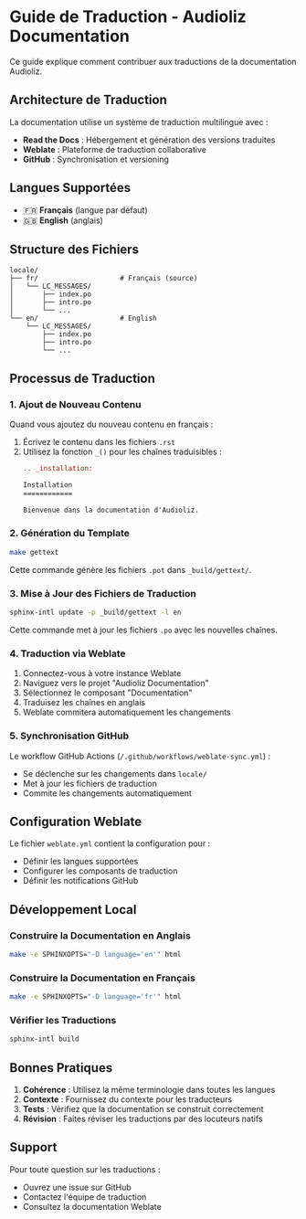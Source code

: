 # Guide de Traduction - Audioliz Documentation

Ce guide explique comment contribuer aux traductions de la documentation Audioliz.

## Architecture de Traduction

La documentation utilise un système de traduction multilingue avec :
- **Read the Docs** : Hébergement et génération des versions traduites
- **Weblate** : Plateforme de traduction collaborative
- **GitHub** : Synchronisation et versioning

## Langues Supportées

- 🇫🇷 **Français** (langue par défaut)
- 🇬🇧 **English** (anglais)

## Structure des Fichiers

```
locale/
├── fr/                    # Français (source)
│   └── LC_MESSAGES/
│       ├── index.po
│       ├── intro.po
│       └── ...
└── en/                    # English
    └── LC_MESSAGES/
        ├── index.po
        ├── intro.po
        └── ...
```

## Processus de Traduction

### 1. Ajout de Nouveau Contenu

Quand vous ajoutez du nouveau contenu en français :

1. Écrivez le contenu dans les fichiers `.rst`
2. Utilisez la fonction `_()` pour les chaînes traduisibles :
   ```rst
   .. _installation:
   
   Installation
   ============
   
   Bienvenue dans la documentation d'Audioliz.
   ```

### 2. Génération du Template

```bash
make gettext
```

Cette commande génère les fichiers `.pot` dans `_build/gettext/`.

### 3. Mise à Jour des Fichiers de Traduction

```bash
sphinx-intl update -p _build/gettext -l en
```

Cette commande met à jour les fichiers `.po` avec les nouvelles chaînes.

### 4. Traduction via Weblate

1. Connectez-vous à votre instance Weblate
2. Naviguez vers le projet "Audioliz Documentation"
3. Sélectionnez le composant "Documentation"
4. Traduisez les chaînes en anglais
5. Weblate commitera automatiquement les changements

### 5. Synchronisation GitHub

Le workflow GitHub Actions (`/.github/workflows/weblate-sync.yml`) :
- Se déclenche sur les changements dans `locale/`
- Met à jour les fichiers de traduction
- Commite les changements automatiquement

## Configuration Weblate

Le fichier `weblate.yml` contient la configuration pour :
- Définir les langues supportées
- Configurer les composants de traduction
- Définir les notifications GitHub

## Développement Local

### Construire la Documentation en Anglais

```bash
make -e SPHINXOPTS="-D language='en'" html
```

### Construire la Documentation en Français

```bash
make -e SPHINXOPTS="-D language='fr'" html
```

### Vérifier les Traductions

```bash
sphinx-intl build
```

## Bonnes Pratiques

1. **Cohérence** : Utilisez la même terminologie dans toutes les langues
2. **Contexte** : Fournissez du contexte pour les traducteurs
3. **Tests** : Vérifiez que la documentation se construit correctement
4. **Révision** : Faites réviser les traductions par des locuteurs natifs

## Support

Pour toute question sur les traductions :
- Ouvrez une issue sur GitHub
- Contactez l'équipe de traduction
- Consultez la documentation Weblate 
